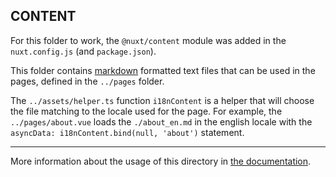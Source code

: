 ## CONTENT

For this folder to work, the `@nuxt/content` module was added in the `nuxt.config.js` (and `package.json`).

This folder contains [markdown][] formatted text files that can be used in the pages, defined in the `../pages`
folder.

The `../assets/helper.ts` function `i18nContent` is a helper that will choose the file matching to the locale
used for the page. For example, the `../pages/about.vue` loads the `./about_en.md` in the english locale 
with the `asyncData: i18nContent.bind(null, 'about')` statement.

---

More information about the usage of this directory in [the documentation](https://content.nuxtjs.org/).

[markdown]: https://guides.github.com/features/mastering-markdown/
